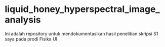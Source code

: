 # liquid_honey_hyperspectral_image_analysis
Ini adalah repository untuk mendokumentasikan hasil penelitian skripsi S1 saya pada prodi Fisika UI
